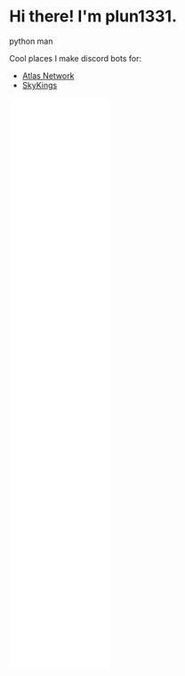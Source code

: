 # Hi there! I'm plun1331.
python man

Cool places I make discord bots for:
- [Atlas Network](https://the-atlas.net)
- [SkyKings](https://skykings.net)

[![Stats](github-metrics.svg)](/)
